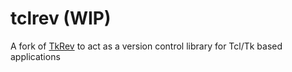 # tclrev (WIP)

A fork of [TkRev](https://tkcvs.sourceforge.io/ "TkRev") to act as a version control library for Tcl/Tk based applications
